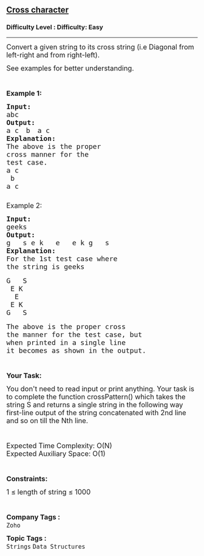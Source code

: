 <h2><a href="https://www.geeksforgeeks.org/problems/cross-character2630/1?page=3&category=Arrays,Strings&company=Zoho&sortBy=submissions">Cross character</a></h2><h3>Difficulty Level : Difficulty: Easy</h3><hr><div class="problems_problem_content__Xm_eO"><p><span style="font-size:18px">Convert a given string to its cross string (i.e Diagonal from left-right and from right-left).&nbsp; </span></p>

<p><span style="font-size:18px">See examples for better understanding.</span></p>

<p>&nbsp;</p>

<p><strong><span style="font-size:18px">Example 1:</span></strong></p>

<pre><strong><span style="font-size:18px">Input:</span></strong>
<span style="font-size:18px">abc</span>
<strong><span style="font-size:18px">Output:</span></strong>
<span style="font-size:18px">a c</span> <span style="font-size:18px"> b </span> <span style="font-size:18px">a c</span>
<strong><span style="font-size:18px">Explanation:</span></strong>
<span style="font-size:18px">The above is the proper 
cross manner for the 
test case.</span>
<span style="font-size:18px">a c</span>
<span style="font-size:18px"> b </span>
<span style="font-size:18px">a c</span>

</pre>

<p><span style="font-size:18px">Example 2:</span></p>

<pre><strong><span style="font-size:18px">Input:</span></strong>
<span style="font-size:18px">geeks</span>
<strong><span style="font-size:18px">Output:</span></strong>
<span style="font-size:18px">g   s e k   e   e k g   s</span>
<span style="font-size:18px"><strong>Explanation:</strong></span>
<span style="font-size:18px">For the 1st test case where </span>
<span style="font-size:18px">the string is geeks
</span>
<span style="font-size:18px">G &nbsp; S
&nbsp;E K
&nbsp; E
&nbsp;E K
G &nbsp; S</span>

<span style="font-size:18px">The above is the proper cross </span>
<span style="font-size:18px">the manner for the test case, but </span>
<span style="font-size:18px">when printed in a single line </span>
<span style="font-size:18px">it becomes as shown in the output.</span>
</pre>

<p>&nbsp;</p>

<p><strong><span style="font-size:18px">Your Task:</span></strong></p>

<p><span style="font-size:18px">You don't need to read input or print anything. Your task is to complete the function crossPattern() which takes the string S and returns a single string in the following way first-line output of the string concatenated with 2nd line and so on till the Nth line.</span></p>

<p>&nbsp;</p>

<p><span style="font-size:18px">Expected Time Complexity: O(N)<br>
Expected Auxiliary Space: O(1)</span></p>

<p>&nbsp;</p>

<p><strong><span style="font-size:18px">Constraints:</span></strong></p>

<p><span style="font-size:18px">1 ≤ length of string&nbsp;≤ 1000</span></p>

<p>&nbsp;</p>
</div><p><span style=font-size:18px><strong>Company Tags : </strong><br><code>Zoho</code>&nbsp;<br><p><span style=font-size:18px><strong>Topic Tags : </strong><br><code>Strings</code>&nbsp;<code>Data Structures</code>&nbsp;